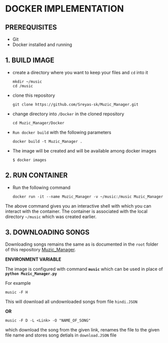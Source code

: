# DOCKER IMPLEMENTATION
## PREREQUISITES
- Git 
- Docker installed and running

## 1. BUILD IMAGE

- create a directory where you want to keep your files and `cd` into it
    ```
    mkdir ~/music
    cd /music
    ```
- clone this repository
    ```
    git clone https://github.com/Sreyas-sk/Muzic_Manager.git
    ```
- change directory into `/Docker` in the cloned repository
    ```
    cd Muzic_Manager/Docker
    ```
- `Run docker build` with the following parameters
    ````
    docker build -t Muzic_Manager .
    ````
- The image will be created and will be available among docker images
    ```
    $ docker images
    ```

## 2. RUN CONTAINER
- Run the following command
    ```
    docker run -it --name Muzic_Manager -v ~/music:/music Muzic_Manager
    ```

The above command gives you an interactive shell with which you can interact with the container. The container is associated with the local directory `~/music` which was created earlier.

## 3. DOWNLOADING SONGS

Downloading songs remains the same as is documented in the `root` folder of this repository  [Muzic_Manager](https://github.com/Sreyas-sk/Muzic_Manager).

**ENVIRONMENT VARIABLE** 

The image is configured with command **`music`** which can be used in place of **`python Muzic_Manager.py`**

For example
````
music -F H
````
This will download all undownloaded songs from file `hindi.JSON`

**OR**

```
music -F D -L <Link> -O "NAME_OF_SONG"
```
which download the song from the given link, renames the file to the given file name and stores song detials in `download.JSON` file
